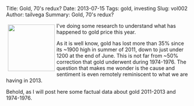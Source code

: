 Title: Gold, 70's redux?
Date: 2013-07-15
Tags: gold, investing
Slug: vol002
Author: tailvega
Summary: Gold, 70's redux?


<img src="/static/images/01-gold-bar.jpeg" style="float:left; margin:5px; width:128px; clear:left;" />
I've doing some research to understand what has happened to gold price this
year.

As it is well know, gold has lost more than 35% since its ~1900 high in summer
of 2011, down to just under 1200 at the end of June. This is not far from ~50%
correction that gold underwent during 1974-1976. The question that makes me
wonder is the cause and sentiment is even remotely reminiscent to what we are
having in 2013.

Behold, as I will post here some factual data about gold 2011-2013 and 1974-1976.

